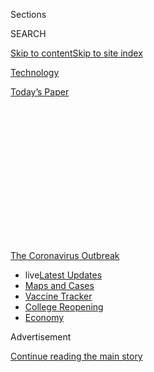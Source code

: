 <div id="app">

<div>

<div>

<div>

<div class="NYTAppHideMasthead css-1q2w90k e1suatyy0">

<div class="section css-ui9rw0 e1suatyy2">

<div class="css-eph4ug er09x8g0">

<div class="css-6n7j50">

</div>

<span class="css-1dv1kvn">Sections</span>

<div class="css-10488qs">

<span class="css-1dv1kvn">SEARCH</span>

</div>

[Skip to content](#site-content)[Skip to site
index](#site-index)

</div>

<div id="masthead-section-label" class="css-1wr3we4 eaxe0e00">

[Technology](https://www.nytimes.com/section/technology)

</div>

<div class="css-10698na e1huz5gh0">

</div>

</div>

<div id="masthead-bar-one" class="section hasLinks css-15hmgas e1csuq9d3">

<div class="css-uqyvli e1csuq9d0">

</div>

<div class="css-1uqjmks e1csuq9d1">

</div>

<div class="css-9e9ivx">

[](https://myaccount.nytimes.com/auth/login?response_type=cookie&client_id=vi)

</div>

<div class="css-1bvtpon e1csuq9d2">

[Today’s
Paper](https://www.nytimes.com/section/todayspaper)

</div>

</div>

</div>

</div>

<div data-aria-hidden="false">

<div id="site-content" data-role="main">

<div>

<div class="css-1aor85t" style="opacity:0.000000001;z-index:-1;visibility:hidden">

<div class="css-1hqnpie">

<div class="css-epjblv">

<span class="css-17xtcya">[Technology](/section/technology)</span><span class="css-x15j1o">|</span><span class="css-fwqvlz">Facebook
Starts Planning for Permanent Remote
Workers</span>

</div>

<div class="css-k008qs">

<div class="css-1iwv8en">

<span class="css-18z7m18"></span>

<div>

</div>

</div>

<span class="css-1n6z4y">https://nyti.ms/3e5PGku</span>

<div class="css-1705lsu">

<div class="css-4xjgmj">

<div class="css-4skfbu" data-role="toolbar" data-aria-label="Social Media Share buttons, Save button, and Comments Panel with current comment count" data-testid="share-tools">

  - 
  - 
  - 
  - 
    
    <div class="css-6n7j50">
    
    </div>

  - 

</div>

</div>

</div>

</div>

</div>

</div>

<div id="NYT_TOP_BANNER_REGION" class="css-13pd83m">

<div>

<div id="styln-prism-menu-1592847958612" class="section interactive-content interactive-size-medium css-1edisqu">

<div class="css-17ih8de interactive-body">

<div id="scroll-container" class="css-1gj85ro">

[<span class="styln-title-wrap"><span class="css-1pje3qr">The
Coronavirus</span><span class="css-1pje3qr">
Outbreak</span></span>](https://www.nytimes.com/news-event/coronavirus?action=click&pgtype=Article&state=default&region=TOP_BANNER&context=storylines_menu)

  - <span class="css-kqxiym" data-emphasize="true">live</span>[Latest
    Updates](https://www.nytimes.com/2020/08/03/world/coronavirus-covid-19.html?action=click&pgtype=Article&state=default&region=TOP_BANNER&context=storylines_menu)
  - [Maps and
    Cases](https://www.nytimes.com/interactive/2020/us/coronavirus-us-cases.html?action=click&pgtype=Article&state=default&region=TOP_BANNER&context=storylines_menu)
  - [Vaccine
    Tracker](https://www.nytimes.com/interactive/2020/science/coronavirus-vaccine-tracker.html?action=click&pgtype=Article&state=default&region=TOP_BANNER&context=storylines_menu)
  - [College
    Reopening](https://www.nytimes.com/2020/08/02/us/covid-college-reopening.html?action=click&pgtype=Article&state=default&region=TOP_BANNER&context=storylines_menu)
  - [Economy](https://www.nytimes.com/live/2020/08/03/business/stock-market-today-coronavirus?action=click&pgtype=Article&state=default&region=TOP_BANNER&context=storylines_menu)

</div>

</div>

</div>

</div>

</div>

<div id="top-wrapper" class="css-1sy8kpn">

<div id="top-slug" class="css-l9onyx">

Advertisement

</div>

[Continue reading the main
story](#after-top)

<div class="ad top-wrapper" style="text-align:center;height:100%;display:block;min-height:250px">

<div id="top" class="place-ad" data-position="top" data-size-key="top">

</div>

</div>

<div id="after-top">

</div>

</div>

<div>

<div id="sponsor-wrapper" class="css-1hyfx7x">

<div id="sponsor-slug" class="css-19vbshk">

Supported by

</div>

[Continue reading the main
story](#after-sponsor)

<div id="sponsor" class="ad sponsor-wrapper" style="text-align:center;height:100%;display:block">

</div>

<div id="after-sponsor">

</div>

</div>

<div class="css-186x18t">

</div>

<div class="css-1vkm6nb ehdk2mb0">

# Facebook Starts Planning for Permanent Remote Workers

</div>

The move is a stark change from an office-centric culture. But there’s a
catch: Salaries are likely to change to match local costs of living.

<div class="css-79elbk" data-testid="photoviewer-wrapper">

<div class="css-z3e15g" data-testid="photoviewer-wrapper-hidden">

</div>

<div class="css-1a48zt4 ehw59r15" data-testid="photoviewer-children">

![<span class="css-16f3y1r e13ogyst0" data-aria-hidden="true">The
Facebook campus in Menlo Park, Calif. Tech companies have typically used
substantial perks to give employees little reason to go
home.</span><span class="css-cnj6d5 e1z0qqy90" itemprop="copyrightHolder"><span class="css-1ly73wi e1tej78p0">Credit...</span><span><span>Jason
Henry for The New York
Times</span></span></span>](https://static01.nyt.com/images/2020/05/21/business/21facebook/merlin_165501837_9b3f8675-055a-4bfa-a174-9aa433c175f0-articleLarge.jpg?quality=75&auto=webp&disable=upscale)

</div>

</div>

<div class="css-18e8msd">

<div class="css-vp77d3 epjyd6m0">

<div class="css-1baulvz">

By [<span class="css-1baulvz last-byline" itemprop="name">Kate
Conger</span>](https://www.nytimes.com/by/kate-conger)

</div>

</div>

  - 
    
    <div class="css-ld3wwf e16638kd2">
    
    May 21,
    2020
    
    </div>

  - 
    
    <div class="css-4xjgmj">
    
    <div class="css-d8bdto" data-role="toolbar" data-aria-label="Social Media Share buttons, Save button, and Comments Panel with current comment count" data-testid="share-tools">
    
      - 
      - 
      - 
      - 
        
        <div class="css-6n7j50">
        
        </div>
    
      - 
    
    </div>
    
    </div>

</div>

</div>

<div class="section meteredContent css-1r7ky0e" name="articleBody" itemprop="articleBody">

<div class="css-1fanzo5 StoryBodyCompanionColumn">

<div class="css-53u6y8">

OAKLAND, Calif. — Facebook said on Thursday that it would allow many
employees to work from home permanently. But there’s a catch: They may
not be able to keep their big Silicon Valley salaries in more affordable
parts of the country.

Mark Zuckerberg, Facebook’s chief executive, told workers during a staff
meeting that was livestreamed on his Facebook page that within a decade
as many as half of the company’s more than 48,000 employees would work
from home.

“It’s clear that Covid has changed a lot about our lives, and that
certainly includes the way that most of us work,” Mr. Zuckerberg said.
“Coming out of this period, I expect that remote work is going to be a
growing trend as well.”

Facebook’s decision, the first among tech’s biggest companies, is a
stark change for a business culture built around getting workers into
giant offices and keeping them there. Using free shuttle buses, free
cafeterias and personal services like dry cleaning, tech companies have
done as much as possible over the years to give employees little reason
to go home, let alone avoid the office.

</div>

</div>

<div class="css-1fanzo5 StoryBodyCompanionColumn">

<div class="css-53u6y8">

If other giant companies follow suit, tech employment could start to
shift away from expensive hubs like Silicon Valley, Seattle and New
York. The option to work from home could also provide more reason for
tech workers who complain that their enviable salaries still aren’t
enough to buy a home in San Francisco or San Jose to[consider settling
in other parts of the
country](https://www.nytimes.com/2019/05/09/technology/uber-lyft-low-tax-millennials.html).

Mr. Zuckerberg’s announcement followed similar [decisions at Twitter and
the payments company
Square](https://www.nytimes.com/2020/05/08/technology/coronavirus-work-from-home.html),
both led by Jack Dorsey. Mr. Dorsey said last week that employees at his
companies would be allowed to work from home indefinitely. At Google,
employees have been told they can work from home through the end of the
year, but the company has not made any indications about permanent
plans.

There are signs that remote work is popular among technologists. After
Mr. Dorsey’s announcement, Google searches for “Twitter jobs” spiked,
according to Google Trends.

Aaron Levie, the chief executive of the business technology company Box,
wrote on Twitter that “the push happening around remote work is as
game-changing for the future of tech as the launch of the iPhone” more
than a decade ago.

</div>

</div>

<div class="css-cfo9c3">

</div>

<div class="css-1fanzo5 StoryBodyCompanionColumn">

<div class="css-53u6y8">

Tech executives have long believed that person-to-person communication
was a big part of the creativity that went into generating popular
products. They built giant campuses that reflected that belief, from the
ornate offices of Apple, Google and Facebook in Silicon Valley to the
new Amazon headquarters in Seattle.

</div>

</div>

<div class="css-1fanzo5 StoryBodyCompanionColumn">

<div class="css-53u6y8">

Still, the biggest tech companies were trying to expand beyond their
main offices before the pandemic, as an older generation of companies
like Intel had done. Amazon, for example, intends to open a[second
headquarters](https://www.nytimes.com/2019/02/14/nyregion/amazon-hq2-queens.html)
in Virginia. The coronavirus pandemic could accelerate those
plans.

<div id="NYT_MAIN_CONTENT_1_REGION" class="css-9tf9ac">

<div>

<div id="styln-covid-updates-markets" class="section interactive-content interactive-size-medium css-1ftcdic">

<div class="css-17ih8de interactive-body">

<div id="styln-briefing-block">

<div class="briefing-block-header-section">

# [Latest Updates: Economy](https://www.nytimes.com/live/2020/08/03/business/stock-market-today-coronavirus?action=click&pgtype=Article&state=default&region=MAIN_CONTENT_1&context=storylines_live_updates)

</div>

<div class="briefing-block-lb-items">

<div class="briefing-block-update-time active">

[6h
ago](https://www.nytimes.com/live/2020/08/03/business/stock-market-today-coronavirus?action=click&pgtype=Article&state=default&region=MAIN_CONTENT_1&context=storylines_live_updates#the-chicago-fed-president-says-its-up-to-congress-to-save-the-economy)

</div>

<div>

[The Chicago Fed president says it’s up to Congress to save the
economy.](https://www.nytimes.com/live/2020/08/03/business/stock-market-today-coronavirus?action=click&pgtype=Article&state=default&region=MAIN_CONTENT_1&context=storylines_live_updates#the-chicago-fed-president-says-its-up-to-congress-to-save-the-economy)

</div>

<div class="briefing-block-update-time active">

[6h
ago](https://www.nytimes.com/live/2020/08/03/business/stock-market-today-coronavirus?action=click&pgtype=Article&state=default&region=MAIN_CONTENT_1&context=storylines_live_updates#faa-says-boeing-has-effectively-mitigated-defects-in-the-737-max)

</div>

<div>

[F.A.A. says Boeing has ‘effectively mitigated’ defects in the 737
Max.](https://www.nytimes.com/live/2020/08/03/business/stock-market-today-coronavirus?action=click&pgtype=Article&state=default&region=MAIN_CONTENT_1&context=storylines_live_updates#faa-says-boeing-has-effectively-mitigated-defects-in-the-737-max)

</div>

<div class="briefing-block-update-time active">

[9h
ago](https://www.nytimes.com/live/2020/08/03/business/stock-market-today-coronavirus?action=click&pgtype=Article&state=default&region=MAIN_CONTENT_1&context=storylines_live_updates#small-businesses-got-emergency-loans-but-not-what-they-expected)

</div>

<div>

[Small businesses got emergency loans, but not what they
expected.](https://www.nytimes.com/live/2020/08/03/business/stock-market-today-coronavirus?action=click&pgtype=Article&state=default&region=MAIN_CONTENT_1&context=storylines_live_updates#small-businesses-got-emergency-loans-but-not-what-they-expected)

</div>

</div>

<div class="briefing-block-footer">

<div class="briefing-block-footer-meta">

[See more
updates](https://www.nytimes.com/live/2020/08/03/business/stock-market-today-coronavirus?action=click&pgtype=Article&state=default&region=MAIN_CONTENT_1&context=storylines_live_updates)

</div>

<div class="briefing-block-briefinglinks">

<span>More live coverage:</span>
[Global](https://www.nytimes.com/2020/08/03/world/coronavirus-covid-19.html?action=click&pgtype=Article&state=default&region=MAIN_CONTENT_1&context=storylines_live_updates)

</div>

</div>

</div>

</div>

</div>

</div>

</div>

“Before the virus happened, a lot of the discussion about the tech
sector was about how to bring people to work sites and create affordable
housing,” said Robert Silverman, a professor of urban and regional
planning at the State University of New York at Buffalo. “This is kind
of a natural progression.”

An employee exodus from the biggest urban tech hubs, combined with
layoffs, could have dramatic local impacts. Housing costs in the Bay
Area, for example, have fallen since the pandemic began, according to
the rental firm Zumper. Rents in San Francisco fell 7 percent in April,
and were down 15 percent in Menlo Park, Facebook’s home.

Mr. Zuckerberg long worried that employees who worked remotely would
lose productivity. Facebook once [provided cash
bonuses](https://www.reuters.com/article/us-facebook-benefits-idUSKBN0U02P620151217)
to employees who lived within 10 miles of its headquarters. In 2018,
Facebook expanded its main campus with elaborate new offices[designed by
the star architect Frank
Gehry](https://www.bloomberg.com/news/photo-essays/2018-09-04/here-s-a-first-look-inside-facebook-s-new-frank-gehry-designed-office),
including a 3.6-acre roof garden with more than 200 trees.

Just last year, Facebook started moving into a 43-story office tower
that it had leased in San Francisco, and the company is still reportedly
in talks for a [significant office expansion in New
York](https://commercialobserver.com/2020/05/facebook-closing-on-740000-square-feet-at-farley-post-office/#.XsbsRx55EbV.twitter),
as well.

In March, the coronavirus lockdown forced companies to send employees
home. Many tech companies, including Facebook, emptied their offices
before local shelter-in-place orders.

</div>

</div>

<div class="css-1fanzo5 StoryBodyCompanionColumn">

<div class="css-53u6y8">

Now, more than two months later, executives are discovering that their
remote workers performed better than expected. Mr. Zuckerberg said
employees remained focused even though they were working from home.

Facebook will begin by allowing new hires who are senior engineers to
work remotely, and then allow current employees to apply for permission
to work from home if they have positive performance reviews.

Starting in January, Facebook’s employee compensation will be adjusted
based on the cost of living in the locations where workers choose to
live. Facebook will make sure employees are honest about their location
by checking where they log in to internal systems from, he said.

Mr. Zuckerberg said the shift could offer more benefits than
inconveniences for the company. Allowing remote work will allow Facebook
to broaden its recruitment, retain valuable employees, reduce the
climate impact caused by commutes and expand the diversity of its work
force, Mr. Zuckerberg said.

So far, Facebook, Square and Twitter are being far more aggressive than
their counterparts in the industry. Their work is mostly done in
software code, which can be handled remotely.

At Apple, on the other hand, many employees are hardware engineers who
need to be in the company’s lab, particularly because of the company’s
secrecy around its products. Tim Cook, Apple’s chief executive, said in
April that the company’s main office in Silicon Valley would be closed
until at least June and has not updated that timeline.

Start-ups could also find it difficult to manage a remote work force.
Allowing workers to live in the Midwest could keep costs down, but
Silicon Valley has a giant talent pool from which start-ups draw their
workers. Also, many venture capitalists, mostly based in Silicon Valley
and San Francisco, expect the companies they invest in to be based
nearby.

</div>

</div>

<div class="css-1fanzo5 StoryBodyCompanionColumn">

<div class="css-53u6y8">

At Los Angeles-based Snap, the maker of Snapchat, employees are allowed
to work at home through September. Evan Spiegel, Snap’s chief executive,
said in an
[interview](https://www.nytimes.com/2020/05/21/technology/robot-deliveries.html)
that he was reassessing the situation regularly and considering guidance
from health authorities about when to reopen.

“People want certainty, and there’s a huge amount of pressure as a
leader to make definitive statements,” Mr. Spiegel said on Wednesday. “I
think it’s important that we remain flexible in a situation that is
changing rapidly.”

</div>

</div>

<div>

</div>

</div>

<div>

</div>

<div>

</div>

<div>

</div>

<div>

<div id="bottom-wrapper" class="css-1ede5it">

<div id="bottom-slug" class="css-l9onyx">

Advertisement

</div>

[Continue reading the main
story](#after-bottom)

<div id="bottom" class="ad bottom-wrapper" style="text-align:center;height:100%;display:block;min-height:90px">

</div>

<div id="after-bottom">

</div>

</div>

</div>

</div>

</div>

## Site Index

<div>

</div>

## Site Information Navigation

  - [© <span>2020</span> <span>The New York Times
    Company</span>](https://help.nytimes.com/hc/en-us/articles/115014792127-Copyright-notice)

<!-- end list -->

  - [NYTCo](https://www.nytco.com/)
  - [Contact
    Us](https://help.nytimes.com/hc/en-us/articles/115015385887-Contact-Us)
  - [Work with us](https://www.nytco.com/careers/)
  - [Advertise](https://nytmediakit.com/)
  - [T Brand Studio](http://www.tbrandstudio.com/)
  - [Your Ad
    Choices](https://www.nytimes.com/privacy/cookie-policy#how-do-i-manage-trackers)
  - [Privacy](https://www.nytimes.com/privacy)
  - [Terms of
    Service](https://help.nytimes.com/hc/en-us/articles/115014893428-Terms-of-service)
  - [Terms of
    Sale](https://help.nytimes.com/hc/en-us/articles/115014893968-Terms-of-sale)
  - [Site
    Map](https://spiderbites.nytimes.com)
  - [Help](https://help.nytimes.com/hc/en-us)
  - [Subscriptions](https://www.nytimes.com/subscription?campaignId=37WXW)

</div>

</div>

</div>

</div>
